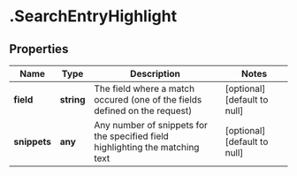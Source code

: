 # .SearchEntryHighlight

## Properties
Name | Type | Description | Notes
------------ | ------------- | ------------- | -------------
**field** | **string** | The field where a match occured (one of the fields defined on the request) | [optional] [default to null]
**snippets** | **any** | Any number of snippets for the specified field highlighting the matching text | [optional] [default to null]


